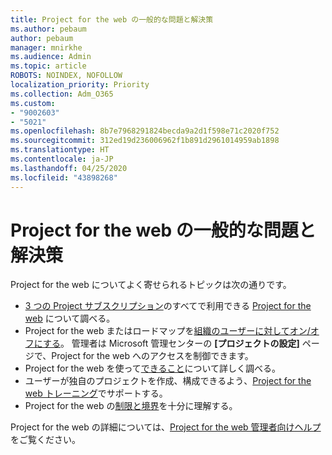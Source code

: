 ```yaml
---
title: Project for the web の一般的な問題と解決策
ms.author: pebaum
author: pebaum
manager: mnirkhe
ms.audience: Admin
ms.topic: article
ROBOTS: NOINDEX, NOFOLLOW
localization_priority: Priority
ms.collection: Adm_O365
ms.custom:
- "9002603"
- "5021"
ms.openlocfilehash: 8b7e7968291824becda9a2d1f598e71c2020f752
ms.sourcegitcommit: 312ed19d236006962f1b891d2961014959ab1898
ms.translationtype: HT
ms.contentlocale: ja-JP
ms.lasthandoff: 04/25/2020
ms.locfileid: "43898268"
---
```

# <a name="project-for-the-web-common-issues-and-resolutions"></a>Project for the web の一般的な問題と解決策

Project for the web についてよく寄せられるトピックは次の通りです。

- [3 つの Project サブスクリプション](https://products.office.com/project/compare-microsoft-project-management-software)のすべてで利用できる [Project for the web](https://support.microsoft.com/ja-JP/office/what-is-project-for-the-web-c19b2421-3c9d-4037-97c6-f66b6e1d2eb5) について調べる。
- Project for the web またはロードマップを[組織のユーザーに対してオン/オフにする](https://docs.microsoft.com/project-for-the-web/turn-project-for-the-web-off)。 管理者は Microsoft 管理センターの **[プロジェクトの設定]** ページで、Project for the web へのアクセスを制御できます。
- Project for the web を使って[できること](https://support.office.com/article/what-can-you-do-with-project-for-the-web-b30f5442-be5f-43d2-9072-c95bff778ea1)について詳しく調べる。
- ユーザーが独自のプロジェクトを作成、構成できるよう、[Project for the web トレーニング](https://support.office.com/article/get-started-with-project-for-the-web-50bf3e29-0f0d-4b7a-9d2c-7c78389b67ad)でサポートする。
- Project for the web の[制限と境界](https://docs.microsoft.com/project-for-the-web/project-for-the-web-limits-and-boundaries)を十分に理解する。

Project for the web の詳細については、[Project for the web 管理者向けヘルプ](https://docs.microsoft.com/project-for-the-web/projectforweb-admin-home)をご覧ください。
